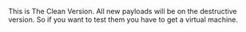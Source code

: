 This is The Clean Version.
All new payloads will be on the destructive version.
So if you want to test them you have to get a virtual machine.
